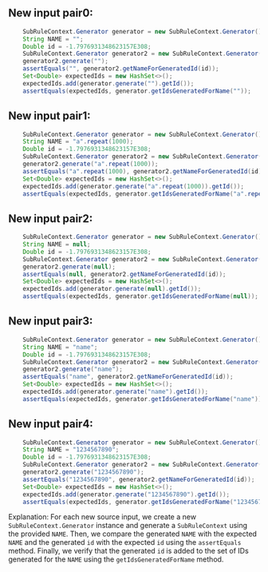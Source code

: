 ## New input pair0:
```java
    SubRuleContext.Generator generator = new SubRuleContext.Generator();
    String NAME = "";
    Double id = -1.7976931348623157E308;
    SubRuleContext.Generator generator2 = new SubRuleContext.Generator();
    generator2.generate("");
    assertEquals("", generator2.getNameForGeneratedId(id));
    Set<Double> expectedIds = new HashSet<>();
    expectedIds.add(generator.generate("").getId());
    assertEquals(expectedIds, generator.getIdsGeneratedForName(""));
```

## New input pair1:
```java
    SubRuleContext.Generator generator = new SubRuleContext.Generator();
    String NAME = "a".repeat(1000);
    Double id = -1.7976931348623157E308;
    SubRuleContext.Generator generator2 = new SubRuleContext.Generator();
    generator2.generate("a".repeat(1000));
    assertEquals("a".repeat(1000), generator2.getNameForGeneratedId(id));
    Set<Double> expectedIds = new HashSet<>();
    expectedIds.add(generator.generate("a".repeat(1000)).getId());
    assertEquals(expectedIds, generator.getIdsGeneratedForName("a".repeat(1000)));
```

## New input pair2:
```java
    SubRuleContext.Generator generator = new SubRuleContext.Generator();
    String NAME = null;
    Double id = -1.7976931348623157E308;
    SubRuleContext.Generator generator2 = new SubRuleContext.Generator();
    generator2.generate(null);
    assertEquals(null, generator2.getNameForGeneratedId(id));
    Set<Double> expectedIds = new HashSet<>();
    expectedIds.add(generator.generate(null).getId());
    assertEquals(expectedIds, generator.getIdsGeneratedForName(null));
```

## New input pair3:
```java
    SubRuleContext.Generator generator = new SubRuleContext.Generator();
    String NAME = "name";
    Double id = -1.7976931348623157E308;
    SubRuleContext.Generator generator2 = new SubRuleContext.Generator();
    generator2.generate("name");
    assertEquals("name", generator2.getNameForGeneratedId(id));
    Set<Double> expectedIds = new HashSet<>();
    expectedIds.add(generator.generate("name").getId());
    assertEquals(expectedIds, generator.getIdsGeneratedForName("name"));
```

## New input pair4:
```java
    SubRuleContext.Generator generator = new SubRuleContext.Generator();
    String NAME = "1234567890";
    Double id = -1.7976931348623157E308;
    SubRuleContext.Generator generator2 = new SubRuleContext.Generator();
    generator2.generate("1234567890");
    assertEquals("1234567890", generator2.getNameForGeneratedId(id));
    Set<Double> expectedIds = new HashSet<>();
    expectedIds.add(generator.generate("1234567890").getId());
    assertEquals(expectedIds, generator.getIdsGeneratedForName("1234567890"));
```

Explanation:
For each new source input, we create a new `SubRuleContext.Generator` instance and generate a `SubRuleContext` using the provided `NAME`. Then, we compare the generated `NAME` with the expected `NAME` and the generated `id` with the expected `id` using the `assertEquals` method. Finally, we verify that the generated `id` is added to the set of IDs generated for the `NAME` using the `getIdsGeneratedForName` method.
